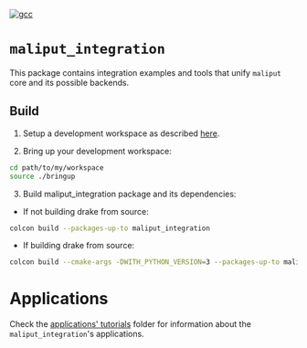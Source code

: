 [![gcc](https://github.com/ToyotaResearchInstitute/maliput_integration/actions/workflows/build.yml/badge.svg)](https://github.com/ToyotaResearchInstitute/maliput_integration/actions/workflows/build.yml)


# `maliput_integration`

This package contains integration examples and tools that unify `maliput` core
and its possible backends.

## Build

1. Setup a development workspace as described [here](https://github.com/ToyotaResearchInstitute/maliput_documentation/blob/main/docs/installation_quickstart.rst).

2. Bring up your development workspace:

```sh
cd path/to/my/workspace
source ./bringup
```

3. Build maliput_integration package and its dependencies:

  - If not building drake from source:

   ```sh
   colcon build --packages-up-to maliput_integration
   ```

  - If building drake from source:

   ```sh
   colcon build --cmake-args -DWITH_PYTHON_VERSION=3 --packages-up-to maliput_integration
   ```

# Applications

Check the [applications' tutorials](tutorials) folder for information about the `maliput_integration`'s applications.
